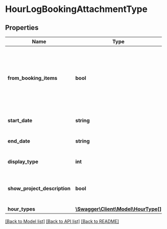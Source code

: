 # HourLogBookingAttachmentType

## Properties
Name | Type | Description | Notes
------------ | ------------- | ------------- | -------------
**from_booking_items** | **bool** | Whether or not to generate the HourLog PDF based on booking items (false &#x3D; based on project). | [optional] 
**start_date** | **string** | Start date of the date range filter. | [optional] 
**end_date** | **string** | End date of the date range filter. | [optional] 
**display_type** | **int** | The display type for the hours. | 
**show_project_description** | **bool** | Whether to display the project description on the PDF. | 
**hour_types** | [**\Swagger\Client\Model\HourType[]**](HourType.md) |  | [optional] 

[[Back to Model list]](../README.md#documentation-for-models) [[Back to API list]](../README.md#documentation-for-api-endpoints) [[Back to README]](../README.md)


